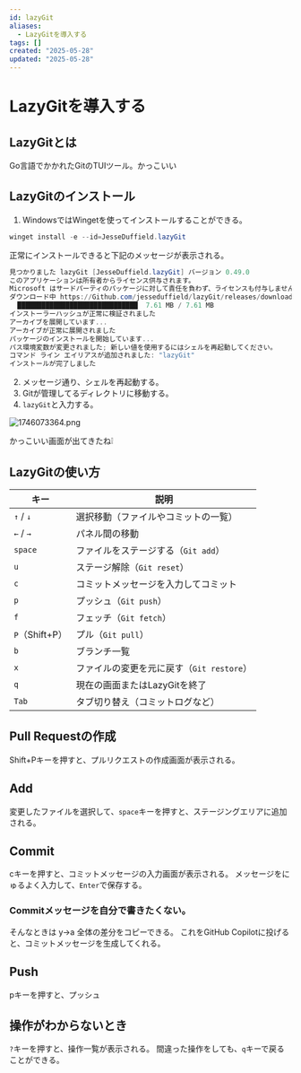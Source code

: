 ```yaml
---
id: lazyGit
aliases:
  - LazyGitを導入する
tags: []
created: "2025-05-28"
updated: "2025-05-28"
---
```


# LazyGitを導入する

## LazyGitとは

Go言語でかかれたGitのTUIツール。かっこいい

## LazyGitのインストール

1. WindowsではWingetを使ってインストールすることができる。
```powershell
winget install -e --id=JesseDuffield.lazyGit
```

正常にインストールできると下記のメッセージが表示される。
```powershell
見つかりました lazyGit [JesseDuffield.lazyGit] バージョン 0.49.0
このアプリケーションは所有者からライセンス供与されます。
Microsoft はサードパーティのパッケージに対して責任を負わず、ライセンスも付与しません。
ダウンロード中 https://Github.com/jesseduffield/lazyGit/releases/download/v0.49.0/lazyGit_0.49.0_Windows_x86_64.zip
  ██████████████████████████████  7.61 MB / 7.61 MB
インストーラーハッシュが正常に検証されました
アーカイブを展開しています...
アーカイブが正常に展開されました
パッケージのインストールを開始しています...
パス環境変数が変更されました; 新しい値を使用するにはシェルを再起動してください。
コマンド ライン エイリアスが追加されました: "lazyGit"
インストールが完了しました
```

2. メッセージ通り、シェルを再起動する。
3. Gitが管理してるディレクトリに移動する。
4. `lazyGit`と入力する。

![1746073364.png](res/1746073364.png)

かっこいい画面が出てきたね❕

## LazyGitの使い方

| キー          | 説明                                |
|---------------|-------------------------------------|
| `↑` / `↓`     | 選択移動（ファイルやコミットの一覧） |
| `←` / `→`     | パネル間の移動                      |
| `space`       | ファイルをステージする（`Git add`）  |
| `u`           | ステージ解除（`Git reset`）         |
| `c`           | コミットメッセージを入力してコミット |
| `p`           | プッシュ（`Git push`）              |
| `f`           | フェッチ（`Git fetch`）             |
| `P`（Shift+P）| プル（`Git pull`）                  |
| `b`           | ブランチ一覧                        |
| `x`           | ファイルの変更を元に戻す（`Git restore`）|
| `q`           | 現在の画面またはLazyGitを終了       |
| `Tab`         | タブ切り替え（コミットログなど）    |

## Pull Requestの作成

Shift+Pキーを押すと、プルリクエストの作成画面が表示される。

## Add

変更したファイルを選択して、`space`キーを押すと、ステージングエリアに追加される。

## Commit

cキーを押すと、コミットメッセージの入力画面が表示される。
メッセージをにゅるよく入力して、`Enter`で保存する。

### Commitメッセージを自分で書きたくない。

そんなときは
y→a 全体の差分をコピーできる。
これをGitHub Copilotに投げると、コミットメッセージを生成してくれる。

## Push

pキーを押すと、プッシュ

## 操作がわからないとき

`?`キーを押すと、操作一覧が表示される。
間違った操作をしても、`q`キーで戻ることができる。

